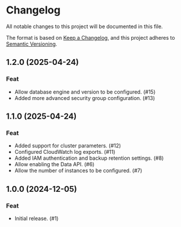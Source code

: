 # Changelog

All notable changes to this project will be documented in this file.

The format is based on [Keep a Changelog](https://keepachangelog.com/en/1.1.0/),
and this project adheres to
[Semantic Versioning](https://semver.org/spec/v2.0.0.html).

## 1.2.0 (2025-04-24)

### Feat

- Allow database engine and version to be configured. (#15)
- Added more advanced security group configuration. (#13)

## 1.1.0 (2025-04-24)

### Feat

- Added support for cluster parameters. (#12)
- Configured CloudWatch log exports. (#11)
- Added IAM authentication and backup retention settings. (#8)
- Allow enabling the Data API. (#6)
- Allow the number of instances to be configured. (#7)

## 1.0.0 (2024-12-05)

### Feat

- Initial release. (#1)
